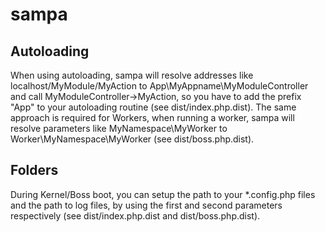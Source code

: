 sampa
=====

Autoloading
-----------
When using autoloading, sampa will resolve addresses like 
localhost/MyModule/MyAction to App\MyAppname\MyModuleController and call 
MyModuleController->MyAction, so you have to add the prefix "App" to your 
autoloading routine (see dist/index.php.dist).
The same approach is required for Workers, when running a worker, sampa will 
resolve parameters like MyNamespace\MyWorker to Worker\MyNamespace\MyWorker 
(see dist/boss.php.dist).

Folders
-------
During Kernel/Boss boot, you can setup the path to your *.config.php files and 
the path to log files, by using the first and second parameters respectively 
(see dist/index.php.dist and dist/boss.php.dist).
